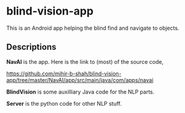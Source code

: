 # blind-vision-app
This is an Android app helping the blind find and navigate to objects.

## Descriptions

**NavAI** is the app. Here is the link to (most) of the source code,

https://github.com/mihir-b-shah/blind-vision-app/tree/master/NavAI/app/src/main/java/com/apps/navai

**BlindVision** is some auxilliary Java code for the NLP parts.

**Server** is the python code for other NLP stuff.
